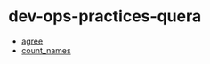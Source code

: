 # dev-ops-practices-quera
- [agree](https://quera.org/problemset/129767/)
- [count_names](https://quera.org/problemset/88646/)
